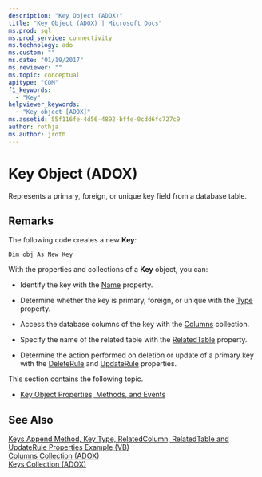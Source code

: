 ```yaml
---
description: "Key Object (ADOX)"
title: "Key Object (ADOX) | Microsoft Docs"
ms.prod: sql
ms.prod_service: connectivity
ms.technology: ado
ms.custom: ""
ms.date: "01/19/2017"
ms.reviewer: ""
ms.topic: conceptual
apitype: "COM"
f1_keywords: 
  - "Key"
helpviewer_keywords: 
  - "Key object [ADOX]"
ms.assetid: 55f116fe-4d56-4892-bffe-0cdd6fc727c9
author: rothja
ms.author: jroth
---
```

# Key Object (ADOX)
Represents a primary, foreign, or unique key field from a database table.  
  
## Remarks  
 The following code creates a new **Key**:  
  
```  
Dim obj As New Key  
```  
  
 With the properties and collections of a **Key** object, you can:  
  
-   Identify the key with the [Name](./name-property-adox.md) property.  
  
-   Determine whether the key is primary, foreign, or unique with the [Type](./type-property-key-adox.md) property.  
  
-   Access the database columns of the key with the [Columns](./columns-collection-adox.md) collection.  
  
-   Specify the name of the related table with the [RelatedTable](./relatedtable-property-adox.md) property.  
  
-   Determine the action performed on deletion or update of a primary key with the [DeleteRule](./deleterule-property-adox.md) and [UpdateRule](./updaterule-property-adox.md) properties.  
  
 This section contains the following topic.  
  
-   [Key Object Properties, Methods, and Events](./key-object-properties-methods-and-events.md)  
  
## See Also  
 [Keys Append Method, Key Type, RelatedColumn, RelatedTable and UpdateRule Properties Example (VB)](./keys-append-method-key-type-relatedcolumn-relatedtable-example-vb.md)   
 [Columns Collection (ADOX)](./columns-collection-adox.md)   
 [Keys Collection (ADOX)](./keys-collection-adox.md)